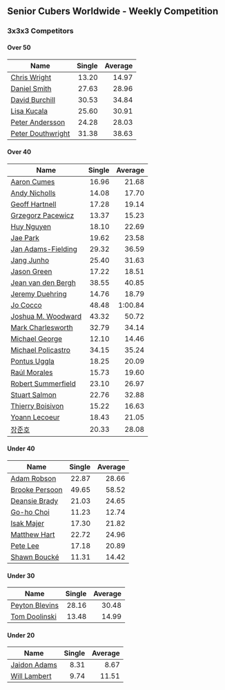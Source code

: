 ## Senior Cubers Worldwide - Weekly Competition
### 3x3x3 Competitors

#### Over 50

| Name | Single | Average |
| -- | --: | --: |
| [Chris Wright](../persons/chris_wright.md) | 13.20 | 14.97 |
| [Daniel Smith](../persons/daniel_smith.md) | 27.63 | 28.96 |
| [David Burchill](../persons/david_burchill.md) | 30.53 | 34.84 |
| [Lisa Kucala](../persons/lisa_kucala.md) | 25.60 | 30.91 |
| [Peter Andersson](../persons/peter_andersson.md) | 24.28 | 28.03 |
| [Peter Douthwright](../persons/peter_douthwright.md) | 31.38 | 38.63 |

#### Over 40

| Name | Single | Average |
| -- | --: | --: |
| [Aaron Cumes](../persons/aaron_cumes.md) | 16.96 | 21.68 |
| [Andy Nicholls](../persons/andy_nicholls.md) | 14.08 | 17.70 |
| [Geoff Hartnell](../persons/geoff_hartnell.md) | 17.28 | 19.14 |
| [Grzegorz Pacewicz](../persons/grzegorz_pacewicz.md) | 13.37 | 15.23 |
| [Huy Nguyen](../persons/huy_nguyen.md) | 18.10 | 22.69 |
| [Jae Park](../persons/jae_park.md) | 19.62 | 23.58 |
| [Jan Adams-Fielding](../persons/jan_adams-fielding.md) | 29.32 | 36.59 |
| [Jang Junho](../persons/jang_junho.md) | 25.40 | 31.63 |
| [Jason Green](../persons/jason_green.md) | 17.22 | 18.51 |
| [Jean van den Bergh](../persons/jean_van_den_bergh.md) | 38.55 | 40.85 |
| [Jeremy Duehring](../persons/jeremy_duehring.md) | 14.76 | 18.79 |
| [Jo Cocco](../persons/jo_cocco.md) | 48.48 | 1:00.84 |
| [Joshua M. Woodward](../persons/joshua_m._woodward.md) | 43.32 | 50.72 |
| [Mark Charlesworth](../persons/mark_charlesworth.md) | 32.79 | 34.14 |
| [Michael George](../persons/michael_george.md) | 12.10 | 14.46 |
| [Michael Policastro](../persons/michael_policastro.md) | 34.15 | 35.24 |
| [Pontus Uggla](../persons/pontus_uggla.md) | 18.25 | 20.09 |
| [Raúl Morales](../persons/raul_morales.md) | 15.73 | 19.60 |
| [Robert Summerfield](../persons/robert_summerfield.md) | 23.10 | 26.97 |
| [Stuart Salmon](../persons/stuart_salmon.md) | 22.76 | 32.88 |
| [Thierry Boisivon](../persons/thierry_boisivon.md) | 15.22 | 16.63 |
| [Yoann Lecoeur](../persons/yoann_lecoeur.md) | 18.43 | 21.05 |
| [장준호](../persons/장준호.md) | 20.33 | 28.08 |

#### Under 40

| Name | Single | Average |
| -- | --: | --: |
| [Adam Robson](../persons/adam_robson.md) | 22.87 | 28.66 |
| [Brooke Persoon](../persons/brooke_persoon.md) | 49.65 | 58.52 |
| [Deansie Brady](../persons/deansie_brady.md) | 21.03 | 24.65 |
| [Go-ho Choi](../persons/go-ho_choi.md) | 11.23 | 12.74 |
| [Isak Majer](../persons/isak_majer.md) | 17.30 | 21.82 |
| [Matthew Hart](../persons/matthew_hart.md) | 22.72 | 24.96 |
| [Pete Lee](../persons/pete_lee.md) | 17.18 | 20.89 |
| [Shawn Boucké](../persons/shawn_boucke.md) | 11.31 | 14.42 |

#### Under 30

| Name | Single | Average |
| -- | --: | --: |
| [Peyton Blevins](../persons/peyton_blevins.md) | 28.16 | 30.48 |
| [Tom Doolinski](../persons/tom_doolinski.md) | 13.48 | 14.99 |

#### Under 20

| Name | Single | Average |
| -- | --: | --: |
| [Jaidon Adams](../persons/jaidon_adams.md) | 8.31 | 8.67 |
| [Will Lambert](../persons/will_lambert.md) | 9.74 | 11.51 |


<!-- Global site tag (gtag.js) - Google Analytics -->
<script async src="https://www.googletagmanager.com/gtag/js?id=UA-86348435-3"></script>
<script>window.dataLayer = window.dataLayer || []; function gtag() {dataLayer.push(arguments);} gtag('js', new Date()); gtag('config', 'UA-86348435-3');</script>
